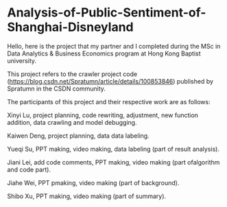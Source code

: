 # Analysis-of-Public-Sentiment-of-Shanghai-Disneyland

Hello, here is the project that my partner and I completed during the MSc in Data Analytics & Business Economics program at Hong Kong Baptist university.

This project refers to the crawler project code (https://blog.csdn.net/Spratumn/article/details/100853846) published by Spratumn in the CSDN community.

The participants of this project and their respective work are as follows:

Xinyi Lu, project planning, code rewriting, adjustment, new function addition, data crawling and model debugging.

Kaiwen Deng, project planning, data data labeling.

Yueqi Su, PPT making, video making, data labeling (part of result analysis).

Jiani Lei, add code comments, PPT making, video making (part ofalgorithm and code part).

Jiahe Wei, PPT pmaking, video making (part of background).

Shibo Xu, PPT making, video making (part of summary).

